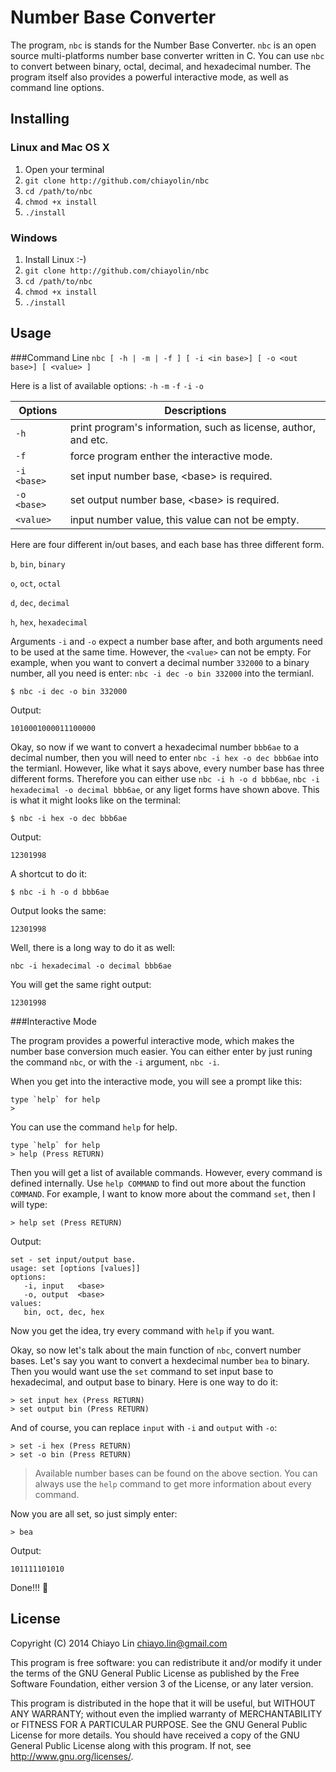 Number Base Converter
=====================

The program, `nbc` is stands for the Number Base Converter. `nbc` is an open source multi-platforms number base
converter written in C. You can use `nbc` to convert between binary, octal, decimal, and hexadecimal number. The
program itself also provides a powerful interactive mode, as well as command line options.

Installing
----------

### Linux and Mac OS X
1. Open your terminal
2. `git clone http://github.com/chiayolin/nbc`
3. `cd /path/to/nbc`
4. `chmod +x install`
5. `./install`

### Windows
1. Install Linux :-)
2. `git clone http://github.com/chiayolin/nbc`
3. `cd /path/to/nbc`
4. `chmod +x install`
5. `./install`

Usage
-----

###Command Line
`nbc [ -h | -m | -f ] [ -i <in base>] [ -o <out base>] [ <value> ]`

Here is a list of available options: `-h` `-m` `-f` `-i` `-o`


| Options     | Descriptions                                                   |
| ----------- |----------------------------------------------------------------|
| `-h`        | print program's information, such as license, author, and etc. |
| `-f`        | force program enther the interactive mode.                     |
| `-i <base>` | set input number base, \<base\> is required.                   |
| `-o <base>` | set output number base, \<base\> is required.                  |
| `<value>`   | input number value, this value can  not be empty.              |

Here are four different in/out bases, and each base has three different form.

`b`, `bin`, `binary`

`o`, `oct`, `octal`

`d`, `dec`, `decimal`

`h`, `hex`, `hexadecimal`

Arguments `-i` and `-o` expect a number base after, and both arguments need to be used at the same time. However, 
the `<value>` can not be empty. For example, when you want to convert a decimal number `332000` to a binary 
number, all you need is enter: `nbc -i dec -o bin 332000` into the termianl.

`$ nbc -i dec -o bin 332000`

Output:

`1010001000011100000`

Okay, so now if we want to convert a hexadecimal number `bbb6ae` to a decimal number, then you will need to enter
`nbc -i hex -o dec bbb6ae` into the termianl. However, like what it says above, every number base has three
different forms. Therefore you can either use `nbc -i h -o d bbb6ae`, `nbc -i hexadecimal -o decimal bbb6ae`, or
any liget forms have shown above. This is what it might looks like on the terminal:

`$ nbc -i hex -o dec bbb6ae`

Output:

`12301998`

A shortcut to do it:

`$ nbc -i h -o d bbb6ae`

Output looks the same:

`12301998`

Well, there is a long way to do it as well:

`nbc -i hexadecimal -o decimal bbb6ae`

You will get the same right output:

`12301998`

###Interactive Mode

The program provides a powerful interactive mode, which makes the number base conversion much easier. You can either
enter by just runing the command `nbc`, or with the `-i` argument, `nbc -i`. 

When you get into the interactive mode, you will see a prompt like this:

```
type `help` for help
>
````

You can use the command `help` for help.

```
type `help` for help
> help (Press RETURN)
```

Then you will get a list of available commands. However, every command is defined internally. Use `help COMMAND` to 
find out more about the function `COMMAND`. For example, I want to know more about the command `set`, then I will 
type:

```
> help set (Press RETURN)
```

Output:

```
set - set input/output base.
usage: set [options [values]]
options:
   -i, input   <base>
   -o, output  <base>
values:
   bin, oct, dec, hex
```

Now you get the idea, try every command with `help` if you want.

Okay, so now let's talk about the main function of `nbc`, convert number bases. Let's say you want to convert a 
hexdecimal number `bea` to binary. Then you would want use the `set` command to set input base to hexadecimal, and 
output base to binary. Here is one way to do it:

```
> set input hex (Press RETURN)
> set output bin (Press RETURN)
```

And of course, you can replace `input` with `-i` and `output` with `-o`:

```
> set -i hex (Press RETURN)
> set -o bin (Press RETURN)
```

> Available number bases can be found on the above section. You can always use the `help` command to get more
> information about every command. 

Now you are all set, so just simply enter:

```
> bea
```

Output:

```
101111101010
```

Done!!! :tada:

License
-------

Copyright (C) 2014  Chiayo Lin <chiayo.lin@gmail.com>

This program is free software: you can redistribute it and/or modify it under the terms of the GNU General Public 
License as published by the Free Software Foundation, either version 3 of the License, or any later version.

This program is distributed in the hope that it will be useful, but WITHOUT ANY WARRANTY; without even the implied 
warranty of MERCHANTABILITY or FITNESS FOR A PARTICULAR PURPOSE. See the GNU General Public License for more 
details.
You should have received a copy of the GNU General Public License along with this program. If not, see 
<http://www.gnu.org/licenses/>.

